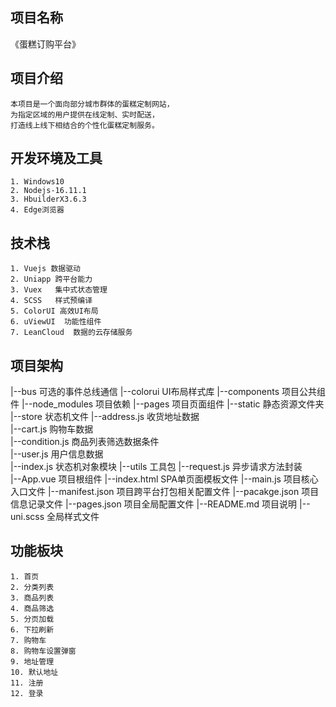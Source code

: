 ## 项目名称
   《蛋糕订购平台》

## 项目介绍
	本项目是一个面向部分城市群体的蛋糕定制网站，
	为指定区域的用户提供在线定制、实时配送，
	打造线上线下相结合的个性化蛋糕定制服务。

## 开发环境及工具
	1. Windows10
	2. Nodejs-16.11.1
	3. HbuilderX3.6.3
	4. Edge浏览器

## 技术栈
	1. Vuejs 数据驱动
	2. Uniapp 跨平台能力
	3. Vuex   集中式状态管理
	4. SCSS   样式预编译
	5. ColorUI 高效UI布局
	6. uViewUI  功能性组件
	7. LeanCloud  数据的云存储服务

## 项目架构
|--bus          可选的事件总线通信
|--colorui      UI布局样式库
|--components   项目公共组件
|--node_modules 项目依赖
|--pages        项目页面组件
|--static       静态资源文件夹
|--store        状态机文件
   |--address.js    收货地址数据	
   |--cart.js       购物车数据	
   |--condition.js  商品列表筛选数据条件	
   |--user.js       用户信息数据	
   |--index.js      状态机对象模块	
|--utils            工具包
   |--request.js    异步请求方法封装	
|--App.vue          项目根组件
|--index.html       SPA单页面模板文件
|--main.js          项目核心入口文件
|--manifest.json    项目跨平台打包相关配置文件
|--pacakge.json     项目信息记录文件
|--pages.json       项目全局配置文件
|--README.md        项目说明
|--uni.scss         全局样式文件

## 功能板块
	1. 首页
	2. 分类列表
	3. 商品列表
	4. 商品筛选
	5. 分页加载
	6. 下拉刷新
	7. 购物车
	8. 购物车设置弹窗
	9. 地址管理
	10. 默认地址
	11. 注册
	12. 登录
